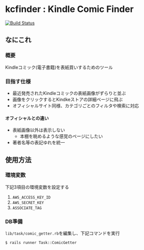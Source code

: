 # kcfinder : Kindle Comic Finder

[![Build Status](https://travis-ci.org/19861115/kcfinder.svg?branch=master)](https://travis-ci.org/19861115/kcfinder)

## なにこれ

### 概要

Kindleコミック(電子書籍)を表紙買いするためのツール

### 目指す仕様

* 最近発売されたKindleコミックの表紙画像がずらりと並ぶ
* 画像をクリックするとKindkeストアの詳細ページに飛ぶ
* オフィシャルサイト同様、カテゴリごとのフィルタや検索に対応

#### オフィシャルとの違い

* 表紙画像以外は表示しない
  * 本棚を眺めるような感覚のページにしたい
* 著者名等の表記ゆれを統一

## 使用方法

### 環境変数

下記3項目の環境変数を設定する

1. `AWS_ACCESS_KEY_ID`
1. `AWS_SECRET_KEY`
1. `ASSOCIATE_TAG`

### DB準備

`lib/task/comic_getter.rb`を編集し、下記コマンドを実行

```
$ rails runner Task::ComicGetter
```
